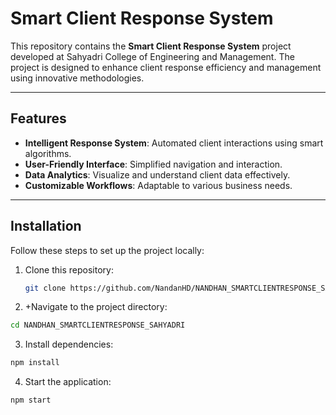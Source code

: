 # Smart Client Response System

This repository contains the **Smart Client Response System** project developed at Sahyadri College of Engineering and Management. The project is designed to enhance client response efficiency and management using innovative methodologies.

---

## Features

- **Intelligent Response System**: Automated client interactions using smart algorithms.
- **User-Friendly Interface**: Simplified navigation and interaction.
- **Data Analytics**: Visualize and understand client data effectively.
- **Customizable Workflows**: Adaptable to various business needs.

---

## Installation

Follow these steps to set up the project locally:

1. Clone this repository:
   ```bash
   git clone https://github.com/NandanHD/NANDHAN_SMARTCLIENTRESPONSE_SAHYADRI.git`
   ```
2. +Navigate to the project directory:
```bash
cd NANDHAN_SMARTCLIENTRESPONSE_SAHYADRI
```
3. Install dependencies:
```bash
npm install
```
4. Start the application:
```bash
npm start
```
